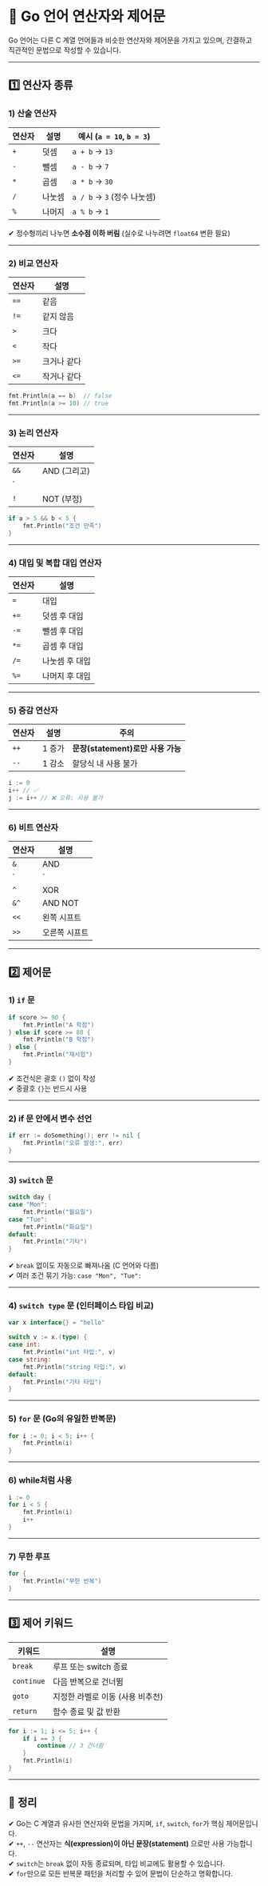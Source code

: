 # 🔢 Go 언어 연산자와 제어문

Go 언어는 다른 C 계열 언어들과 비슷한 연산자와 제어문을 가지고 있으며, 간결하고 직관적인 문법으로 작성할 수 있습니다.

---

## 1️⃣ 연산자 종류

### 1) 산술 연산자

| 연산자 | 설명         | 예시 (`a = 10`, `b = 3`) |
|--------|--------------|--------------------------|
| `+`    | 덧셈         | `a + b` → `13`           |
| `-`    | 뺄셈         | `a - b` → `7`            |
| `*`    | 곱셈         | `a * b` → `30`           |
| `/`    | 나눗셈       | `a / b` → `3` (정수 나눗셈) |
| `%`    | 나머지       | `a % b` → `1`            |

✔ 정수형끼리 나누면 **소수점 이하 버림** (실수로 나누려면 `float64` 변환 필요)  

---

### 2)  비교 연산자

| 연산자 | 설명          |
|--------|---------------|
| `==`   | 같음          |
| `!=`   | 같지 않음     |
| `>`    | 크다          |
| `<`    | 작다          |
| `>=`   | 크거나 같다   |
| `<=`   | 작거나 같다   |

```go
fmt.Println(a == b)  // false
fmt.Println(a >= 10) // true
```

---

### 3) 논리 연산자

| 연산자 | 설명         |
|--------|--------------|
| `&&`   | AND (그리고) |
| `||`   | OR (또는)    |
| `!`    | NOT (부정)   |

```go
if a > 5 && b < 5 {
    fmt.Println("조건 만족")
}
```

---

### 4) 대입 및 복합 대입 연산자

| 연산자 | 설명             |
|--------|------------------|
| `=`    | 대입             |
| `+=`   | 덧셈 후 대입     |
| `-=`   | 뺄셈 후 대입     |
| `*=`   | 곱셈 후 대입     |
| `/=`   | 나눗셈 후 대입   |
| `%=`   | 나머지 후 대입   |

---

### 5) 증감 연산자

| 연산자 | 설명       | 주의 |
|--------|------------|------|
| `++`   | 1 증가     | **문장(statement)로만 사용 가능** |
| `--`   | 1 감소     | 할당식 내 사용 불가 |

```go
i := 0
i++ // ✅
j := i++ // ❌ 오류: 사용 불가
```

---

### 6) 비트 연산자

| 연산자 | 설명        |
|--------|-------------|
| `&`    | AND         |
| `|`    | OR          |
| `^`    | XOR         |
| `&^`   | AND NOT     |
| `<<`   | 왼쪽 시프트 |
| `>>`   | 오른쪽 시프트 |

---

## 2️⃣ 제어문

### 1) `if` 문

```go
if score >= 90 {
    fmt.Println("A 학점")
} else if score >= 80 {
    fmt.Println("B 학점")
} else {
    fmt.Println("재시험")
}
```

✔ 조건식은 괄호 `()` 없이 작성  
✔ 중괄호 `{}`는 반드시 사용  

---

### 2) if 문 안에서 변수 선언

```go
if err := doSomething(); err != nil {
    fmt.Println("오류 발생:", err)
}
```

---

### 3) `switch` 문

```go
switch day {
case "Mon":
    fmt.Println("월요일")
case "Tue":
    fmt.Println("화요일")
default:
    fmt.Println("기타")
}
```

✔ `break` 없이도 자동으로 빠져나옴 (C 언어와 다름)  
✔ 여러 조건 묶기 가능: `case "Mon", "Tue":`  

---

### 4) `switch type` 문 (인터페이스 타입 비교)

```go
var x interface{} = "hello"

switch v := x.(type) {
case int:
    fmt.Println("int 타입:", v)
case string:
    fmt.Println("string 타입:", v)
default:
    fmt.Println("기타 타입")
}
```

---

### 5) `for` 문 (Go의 유일한 반복문)

```go
for i := 0; i < 5; i++ {
    fmt.Println(i)
}
```

---

### 6) while처럼 사용

```go
i := 0
for i < 5 {
    fmt.Println(i)
    i++
}
```

---

### 7) 무한 루프

```go
for {
    fmt.Println("무한 반복")
}
```

---

## 3️⃣ 제어 키워드

| 키워드    | 설명                       |
|-----------|----------------------------|
| `break`   | 루프 또는 switch 종료     |
| `continue`| 다음 반복으로 건너뜀       |
| `goto`    | 지정한 라벨로 이동 (사용 비추천) |
| `return`  | 함수 종료 및 값 반환       |

```go
for i := 1; i <= 5; i++ {
    if i == 3 {
        continue // 3 건너뜀
    }
    fmt.Println(i)
}
```

---

## 🎯 정리

✔ Go는 C 계열과 유사한 연산자와 문법을 가지며, `if`, `switch`, `for`가 핵심 제어문입니다.  
✔ `++`, `--` 연산자는 **식(expression)이 아닌 문장(statement)** 으로만 사용 가능합니다.  
✔ `switch`는 `break` 없이 자동 종료되며, 타입 비교에도 활용할 수 있습니다.  
✔ `for`만으로 모든 반복문 패턴을 처리할 수 있어 문법이 단순하고 명확합니다.

